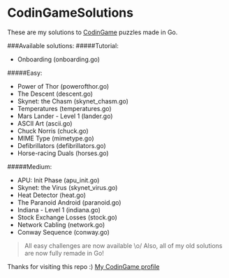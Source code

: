# CodinGameSolutions
These are my solutions to [CodinGame](http://codingame.com) puzzles made in Go.

###Available solutions:
#####Tutorial:
* Onboarding (onboarding.go)

#####Easy:
* Power of Thor (powerofthor.go)
* The Descent (descent.go)
* Skynet: the Chasm (skynet_chasm.go)
* Temperatures (temperatures.go)
* Mars Lander - Level 1 (lander.go)
* ASCII Art (ascii.go)
* Chuck Norris (chuck.go)
* MIME Type (mimetype.go)
* Defibrillators (defibrillators.go)
* Horse-racing Duals (horses.go)

#####Medium:
* APU: Init Phase (apu_init.go)
* Skynet: the Virus (skynet_virus.go)
* Heat Detector (heat.go)
* The Paranoid Android (paranoid.go)
* Indiana - Level 1 (indiana.go)
* Stock Exchange Losses (stock.go)
* Network Cabling (network.go)
* Conway Sequence (conway.go)

> All easy challenges are now available \o/ Also, all of my old solutions are now fully remade in Go!

Thanks for visiting this repo :)
[My CodinGame profile](https://www.codingame.com/profile/038dcafe98eef32a5b0f6a9f9bce3e30600888)